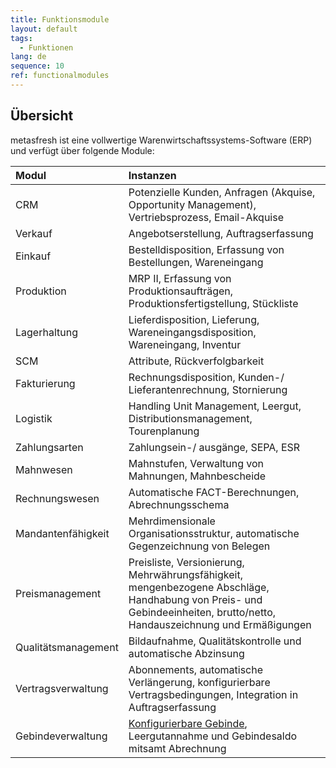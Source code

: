 ```yaml
---
title: Funktionsmodule
layout: default
tags:
  - Funktionen
lang: de
sequence: 10
ref: functionalmodules
---
```


## Übersicht

metasfresh ist eine vollwertige Warenwirtschaftssystems-Software (ERP) und verfügt über folgende Module:

| Modul     | Instanzen     |
| :------------- | :------------- |
| CRM   | Potenzielle Kunden, Anfragen (Akquise, Opportunity Management), Vertriebsprozess, Email-Akquise|
| Verkauf       |Angebotserstellung, Auftragserfassung         |
| Einkauf        |Bestelldisposition, Erfassung von Bestellungen, Wareneingang|
| Produktion | MRP II, Erfassung von Produktionsaufträgen, Produktionsfertigstellung, Stückliste|
| Lagerhaltung |Lieferdisposition, Lieferung, Wareneingangsdisposition, Wareneingang, Inventur|
| SCM | Attribute, Rückverfolgbarkeit |
| Fakturierung | Rechnungsdisposition, Kunden-/ Lieferantenrechnung, Stornierung |
| Logistik | Handling Unit Management, Leergut, Distributionsmanagement, Tourenplanung |
| Zahlungsarten | Zahlungsein-/ ausgänge, SEPA, ESR |
| Mahnwesen | Mahnstufen, Verwaltung von Mahnungen, Mahnbescheide |
| Rechnungswesen | Automatische FACT-Berechnungen, Abrechnungsschema |
| Mandantenfähigkeit | Mehrdimensionale Organisationsstruktur, automatische Gegenzeichnung von Belegen |
| Preismanagement | Preisliste, Versionierung, Mehrwährungsfähigkeit, mengenbezogene Abschläge, Handhabung von Preis- und Gebindeeinheiten, brutto/netto, Handauszeichnung und Ermäßigungen |
| Qualitätsmanagement | Bildaufnahme, Qualitätskontrolle und automatische Abzinsung |
| Vertragsverwaltung | Abonnements, automatische Verlängerung, konfigurierbare Vertragsbedingungen, Integration in Auftragserfassung |
| Gebindeverwaltung | [Konfigurierbare Gebinde](http://docs.metasfresh.org/howto_collection/Wie_funktioniert_die_Gebindeverwaltung_als_Teil_des_Handling_Unit_Systems.html), Leergutannahme und Gebindesaldo mitsamt Abrechnung |
